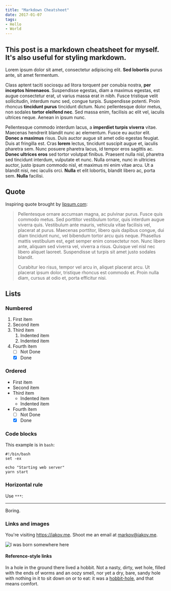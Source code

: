 ```yaml
---
title: "Markdown Cheatsheet"
date: 2017-01-07
tags:
- Hello
- World
---
```

This post is a markdown cheatsheet for myself. It's also useful for styling markdown.
---

Lorem ipsum dolor sit amet, consectetur adipiscing elit. **Sed lobortis** purus ante, sit amet fermentum.

Class aptent taciti sociosqu ad litora torquent per conubia nostra, __per inceptos himenaeos__. Suspendisse egestas, diam a maximus egestas, est augue consectetur erat, ut varius massa erat in nibh. Fusce tristique velit sollicitudin, interdum nunc sed, congue turpis. Suspendisse potenti. Proin rhoncus **tincidunt purus** tincidunt dictum. Nunc pellentesque dolor metus, non sodales __tortor eleifend nec__. Sed massa enim, facilisis ac elit vel, iaculis ultrices neque. Aenean in ipsum nunc.

Pellentesque commodo interdum lacus, a **imperdiet turpis viverra** vitae. Maecenas hendrerit blandit nunc ac elementum. Fusce eu auctor elit. **Donec a maximus** risus. Duis auctor augue sit amet odio egestas feugiat. Duis at fringilla est. Cras __**lorem**__ lectus, tincidunt suscipit augue et, iaculis pharetra sem. Nunc posuere pharetra lacus, id tempor eros sagittis ac. __Donec ultrices eros__ sed tortor volutpat finibus. Praesent nulla nisl, pharetra sed tincidunt interdum, vulputate et nunc. Nulla ornare, nunc in ultricies auctor, justo ipsum commodo nisl, et maximus mi enim vitae arcu. Ut a blandit nisi, nec iaculis orci. **Nulla** et elit lobortis, blandit libero ac, porta sem. **Nulla** facilisi.

## Quote

Inspiring quote brought by [lipsum.com](https://lipsum.com/):

>Pellentesque ornare accumsan magna, ac pulvinar purus. Fusce quis commodo metus. Sed porttitor vestibulum tortor, quis interdum augue viverra quis. Vestibulum ante mauris, vehicula vitae facilisis vel, placerat at purus. Maecenas porttitor, libero quis dapibus congue, dui diam tincidunt nunc, vel bibendum tortor arcu quis neque. Phasellus mattis vestibulum est, eget semper enim consectetur non. Nunc libero ante, aliquam sed viverra vel, viverra a risus. Quisque vel nisl nec libero aliquet laoreet. Suspendisse ut turpis sit amet justo sodales blandit.
>
> Curabitur leo risus, tempor vel arcu in, aliquet placerat arcu. Ut placerat ipsum dolor, tristique rhoncus est commodo et. Proin nulla diam, cursus at odio et, porta efficitur nisi.

## Lists

### Numbered

1. First item
2. Second item
3. Third item
    1. Indented item
    2. Indented item
4. Fourth item 
    - [ ] Not Done
    - [x] Done

### Ordered

- First item
- Second item
- Third item
    - Indented item
    - Indented item
- Fourth item 
    - [ ] Not Done
    - [x] Done

### Code blocks

This example is in `bash`:

    #!/bin/bash
    set -ex

    echo "Starting web server"
    yarn start

### Horizontal rule

Use `***`:

***

Boring.

### Links and images

You're visiting <https://iakov.me>. Shoot me an email at <markov@iakov.me>.

![I was born somewhere here](/blog/stanislav-kondratiev-9_09JajkRaA-unsplash.jpg)

#### Reference-style links

In a hole in the ground there lived a hobbit. Not a nasty, dirty, wet hole, filled with the ends
of worms and an oozy smell, nor yet a dry, bare, sandy hole with nothing in it to sit down on or to
eat: it was a [hobbit-hole][1], and that means comfort.

[1]: <https://en.wikipedia.org/wiki/Hobbit#Lifestyle> "Hobbit lifestyles"